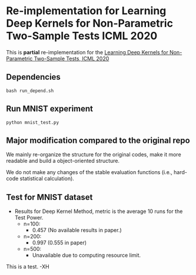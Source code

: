 # Re-implementation for Learning Deep Kernels for Non-Parametric Two-Sample Tests ICML 2020
This is **partial** re-implementation for the [Learning Deep Kernels for Non-Parametric Two-Sample Tests, ICML 2020](https://arxiv.org/pdf/2002.09116)

## Dependencies
    bash run_depend.sh

## Run MNIST experiment
    python mnist_test.py

## Major modification compared to the original repo
We mainly re-organize the structure for the original codes, make it more readable and build a object-oriented structure.

We do not make any changes of the stable evaluation functions (i.e., hard-code statistical calculation).

## Test for MNIST dataset
* Results for Deep Kernel Method, metric is the average 10 runs for the Test Power.
  * n=100:
    * 0.457 (No available results in paper.)
  * n=200:
    * 0.997 (0.555 in paper)
  * n=500:
    * Unavailable due to computing resource limit.

This is a test.  -XH